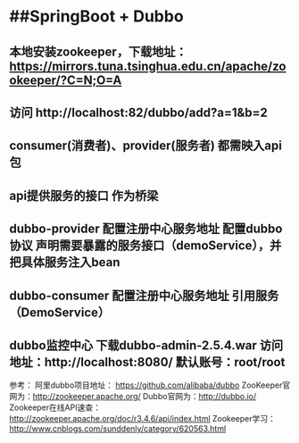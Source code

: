 # ##SpringBoot + Dubbo
## 本地安装zookeeper，下载地址：https://mirrors.tuna.tsinghua.edu.cn/apache/zookeeper/?C=N;O=A
## 访问 http://localhost:82/dubbo/add?a=1&b=2
## consumer(消费者)、provider(服务者) 都需映入api包
## api提供服务的接口 作为桥梁
## dubbo-provider 配置注册中心服务地址 配置dubbo协议 声明需要暴露的服务接口（demoService），并把具体服务注入bean
## dubbo-consumer 配置注册中心服务地址 引用服务（DemoService）
## dubbo监控中心 下载dubbo-admin-2.5.4.war 访问地址：http://localhost:8080/ 默认账号：root/root

参考：
    阿里dubbo项目地址： https://github.com/alibaba/dubbo
    ZooKeeper官网为：http://zookeeper.apache.org/
    Dubbo官网为：http://dubbo.io/
    Zookeeper在线API速查：http://zookeeper.apache.org/doc/r3.4.6/api/index.html
    Zookeeper学习：http://www.cnblogs.com/sunddenly/category/620563.html